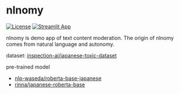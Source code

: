# nlnomy

[![License](https://img.shields.io/badge/License-Apache_2.0-blue.svg)](https://opensource.org/licenses/Apache-2.0)
[![Streamlit App](https://static.streamlit.io/badges/streamlit_badge_black_white.svg)](https://nlnomy.streamlit.app/)

nlnomy is demo app of text content moderation. The origin of nlnomy comes from natural language and autonomy.

dataset: [inspection-ai/japanese-toxic-dataset](https://github.com/inspection-ai/japanese-toxic-dataset/tree/main)

pre-trained model

- [nlp-waseda/roberta-base-japanese](https://huggingface.co/nlp-waseda/roberta-base-japanese)
- [rinna/japanese-roberta-base](https://huggingface.co/rinna/japanese-roberta-base)
